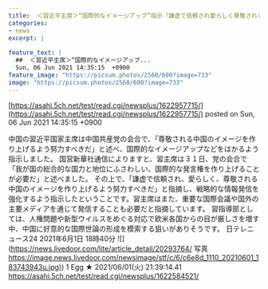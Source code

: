 ```yaml
---
title:  ＜習近平主席＞“国際的なイメージアップ”指示「謙虚で信頼され愛らしく尊敬されるイメージを作り上げるよう努力すべきだ」★3  
categories:
- news
excerpt: |
  
feature_text: |
  ##  ＜習近平主席＞“国際的なイメージアップ...
  Sun, 06 Jun 2021 14:35:15  +0900
feature_image: "https://picsum.photos/2560/600?image=733"
image: "https://picsum.photos/2560/600?image=733"
---
```


[https://asahi.5ch.net/test/read.cgi/newsplus/1622957715/](https://asahi.5ch.net/test/read.cgi/newsplus/1622957715/)
posted on Sun, 06 Jun 2021 14:35:15  +0900

<!--more-->

中国の習近平国家主席は中国共産党の会合で、「尊敬される中国のイメージを作り上げるよう努力すべきだ」と述べ、国際的なイメージアップなどをはかるよう指示しました。 国営新華社通信によりますと、習主席は３１日、党の会合で「我が国の総合的な国力と地位にふさわしい、国際的な発言権を作り上げることが必要だ」と述べました。 その上で、「謙虚で信頼され、愛らしく、尊敬される中国のイメージを作り上げるよう努力すべきだ」と指摘し、戦略的な情報発信を強化するよう指示したということです。習主席はまた、重要な国際会議や国外の主要メディアを通じて発信することも必要だと指摘しています。 習指導部としては、人権問題や新型ウイルスをめぐる対応で欧米各国からの目が厳しさを増す中、中国に好意的な国際世論の形成を模索する狙いがありそうです。 日テレニュース24 2021年6月1日 18時40分 ![](https://news.livedoor.com/lite/article_detail/20293764/ 写真 [https://image.news.livedoor.com/newsimage/stf/c/6/c6e8d_1110_20210601_183743943u.jpg)](https://image.news.livedoor.com/newsimage/stf/c/6/c6e8d_1110_20210601_183743943u.jpg)) 1 Egg ★ 2021/06/01(火) 21:39:14.41 https://asahi.5ch.net/test/read.cgi/newsplus/1622584521/
